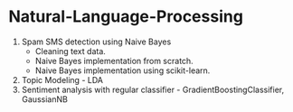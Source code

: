 # Natural-Language-Processing
1. Spam SMS detection using Naive Bayes
   * Cleaning text data.
   *  Naive Bayes implementation from scratch.
   * Naive Bayes implementation using scikit-learn.
2. Topic Modeling - LDA 
3. Sentiment analysis with regular classifier - GradientBoostingClassifier, GaussianNB
